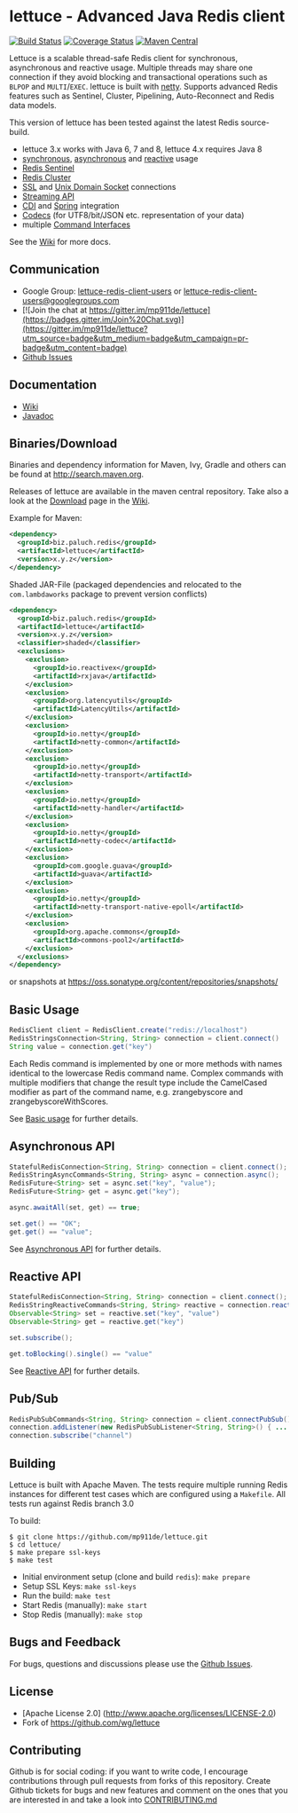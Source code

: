 lettuce - Advanced Java Redis client
===============================

[![Build Status](https://travis-ci.org/mp911de/lettuce.svg)](https://travis-ci.org/mp911de/lettuce) [![Coverage Status](https://img.shields.io/coveralls/mp911de/lettuce.svg)](https://coveralls.io/r/mp911de/lettuce) [![Maven Central](https://maven-badges.herokuapp.com/maven-central/biz.paluch.redis/lettuce/badge.svg)](https://maven-badges.herokuapp.com/maven-central/biz.paluch.redis/lettuce)

Lettuce is a scalable thread-safe Redis client for synchronous,
asynchronous and reactive usage. Multiple threads may share one connection if they avoid blocking and transactional
operations such as `BLPOP` and  `MULTI`/`EXEC`.
lettuce is built with [netty](https://github.com/netty/netty).
Supports advanced Redis features such as Sentinel, Cluster, Pipelining, Auto-Reconnect and Redis data models.

This version of lettuce has been tested against the latest Redis source-build.

* lettuce 3.x works with Java 6, 7 and 8, lettuce 4.x requires Java 8
* [synchronous](https://github.com/mp911de/lettuce/wiki/Basic-usage), [asynchronous](https://github.com/mp911de/lettuce/wiki/Asynchronous-API-%284.0%29) and [reactive](https://github.com/mp911de/lettuce/wiki/Reactive-API-%284.0%29) usage
* [Redis Sentinel](https://github.com/mp911de/lettuce/wiki/Redis-Sentinel)
* [Redis Cluster](https://github.com/mp911de/lettuce/wiki/Redis-Cluster)
* [SSL](https://github.com/mp911de/lettuce/wiki/SSL-Connections) and [Unix Domain Socket](https://github.com/mp911de/lettuce/wiki/Unix-Domain-Sockets) connections
* [Streaming API](https://github.com/mp911de/lettuce/wiki/Streaming-API)
* [CDI](https://github.com/mp911de/lettuce/wiki/CDI-Support) and [Spring](https://github.com/mp911de/lettuce/wiki/Spring-Support) integration
* [Codecs](https://github.com/mp911de/lettuce/wiki/Codecs) (for UTF8/bit/JSON etc. representation of your data)
* multiple [Command Interfaces](https://github.com/mp911de/lettuce/wiki/Command-Interfaces-%284.0%29)

See the [Wiki](https://github.com/mp911de/lettuce/wiki) for more docs.


Communication
---------------

* Google Group: [lettuce-redis-client-users](https://groups.google.com/d/forum/lettuce-redis-client-users) or lettuce-redis-client-users@googlegroups.com
* [![Join the chat at https://gitter.im/mp911de/lettuce](https://badges.gitter.im/Join%20Chat.svg)](https://gitter.im/mp911de/lettuce?utm_source=badge&utm_medium=badge&utm_campaign=pr-badge&utm_content=badge)
* [Github Issues](https://github.com/mp911de/lettuce/issues)


Documentation
---------------

* [Wiki](https://github.com/mp911de/lettuce/wiki)
* [Javadoc](http://redis.paluch.biz/docs/api/releases/latest/)


Binaries/Download
----------------

Binaries and dependency information for Maven, Ivy, Gradle and others can be found at http://search.maven.org.

Releases of lettuce are available in the maven central repository. Take also a look at the [Download](https://github.com/mp911de/lettuce/wiki/Download) page in the [Wiki](https://github.com/mp911de/lettuce/wiki).

Example for Maven:

```xml
<dependency>
  <groupId>biz.paluch.redis</groupId>
  <artifactId>lettuce</artifactId>
  <version>x.y.z</version>
</dependency>
```

Shaded JAR-File (packaged dependencies  and relocated to the `com.lambdaworks` package to prevent version conflicts)

```xml
<dependency>
  <groupId>biz.paluch.redis</groupId>
  <artifactId>lettuce</artifactId>
  <version>x.y.z</version>
  <classifier>shaded</classifier>
  <exclusions>
    <exclusion>
      <groupId>io.reactivex</groupId>
      <artifactId>rxjava</artifactId>
    </exclusion>
    <exclusion>
      <groupId>org.latencyutils</groupId>
      <artifactId>LatencyUtils</artifactId>
    </exclusion>
    <exclusion>
      <groupId>io.netty</groupId>
      <artifactId>netty-common</artifactId>
    </exclusion>
    <exclusion>
      <groupId>io.netty</groupId>
      <artifactId>netty-transport</artifactId>
    </exclusion>
    <exclusion>
      <groupId>io.netty</groupId>
      <artifactId>netty-handler</artifactId>
    </exclusion>
    <exclusion>
      <groupId>io.netty</groupId>
      <artifactId>netty-codec</artifactId>
    </exclusion>
    <exclusion>
      <groupId>com.google.guava</groupId>
      <artifactId>guava</artifactId>
    </exclusion>
    <exclusion>
      <groupId>io.netty</groupId>
      <artifactId>netty-transport-native-epoll</artifactId>
    </exclusion>
    <exclusion>
      <groupId>org.apache.commons</groupId>
      <artifactId>commons-pool2</artifactId>
    </exclusion>
  </exclusions>
</dependency>
```    

or snapshots at https://oss.sonatype.org/content/repositories/snapshots/

Basic Usage
-----------

```java
RedisClient client = RedisClient.create("redis://localhost")
RedisStringsConnection<String, String> connection = client.connect()
String value = connection.get("key")
```

Each Redis command is implemented by one or more methods with names identical
to the lowercase Redis command name. Complex commands with multiple modifiers
that change the result type include the CamelCased modifier as part of the
command name, e.g. zrangebyscore and zrangebyscoreWithScores.

See [Basic usage](https://github.com/mp911de/lettuce/wiki/Basic-usage) for further details.

Asynchronous API
------------------------

```java
StatefulRedisConnection<String, String> connection = client.connect();
RedisStringAsyncCommands<String, String> async = connection.async();
RedisFuture<String> set = async.set("key", "value");
RedisFuture<String> get = async.get("key");

async.awaitAll(set, get) == true;

set.get() == "OK";
get.get() == "value";
```

See [Asynchronous API](https://github.com/mp911de/lettuce/wiki/Asynchronous-API-%284.0%29) for further details.

Reactive API
------------------------

```java
StatefulRedisConnection<String, String> connection = client.connect();
RedisStringReactiveCommands<String, String> reactive = connection.reactive();
Observable<String> set = reactive.set("key", "value")
Observable<String> get = reactive.get("key")

set.subscribe();

get.toBlocking().single() == "value"
```

See [Reactive API](https://github.com/mp911de/lettuce/wiki/Reactive-API-%284.0%29) for further details.

Pub/Sub
-------

```java
RedisPubSubCommands<String, String> connection = client.connectPubSub().sync();
connection.addListener(new RedisPubSubListener<String, String>() { ... })
connection.subscribe("channel")
```

Building
-----------

Lettuce is built with Apache Maven. The tests require multiple running Redis instances for different test cases which
are configured using a ```Makefile```. All tests run against Redis branch 3.0

To build:

```
$ git clone https://github.com/mp911de/lettuce.git
$ cd lettuce/
$ make prepare ssl-keys
$ make test
```

* Initial environment setup (clone and build `redis`): ```make prepare```
* Setup SSL Keys: ```make ssl-keys```
* Run the build: ```make test```
* Start Redis (manually): ```make start```
* Stop Redis (manually): ```make stop```

Bugs and Feedback
-----------

For bugs, questions and discussions please use the [Github Issues](https://github.com/mp911de/lettuce/issues).

License
-------

* [Apache License 2.0] (http://www.apache.org/licenses/LICENSE-2.0)
* Fork of https://github.com/wg/lettuce

Contributing
-------

Github is for social coding: if you want to write code, I encourage contributions through pull requests from forks of this repository. 
Create Github tickets for bugs and new features and comment on the ones that you are interested in and take a look into [CONTRIBUTING.md](https://github.com/mp911de/lettuce/blob/master/.github/CONTRIBUTING.md)
                  
